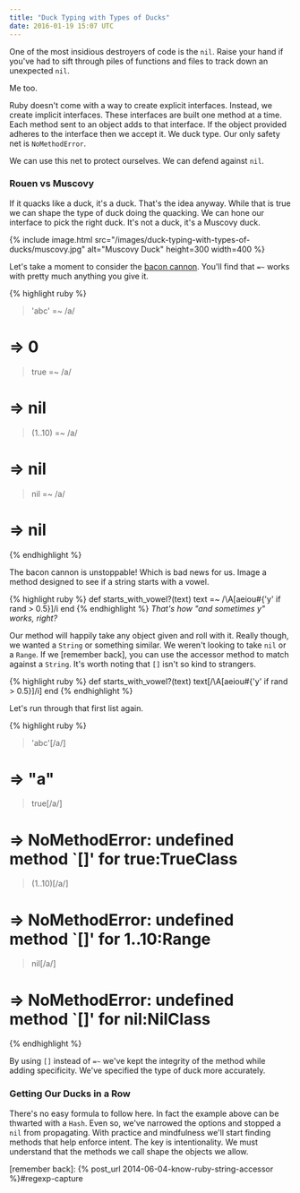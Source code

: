 ```yaml
---
title: "Duck Typing with Types of Ducks"
date: 2016-01-19 15:07 UTC
---
```


One of the most insidious destroyers of code is the `nil`.
Raise your hand if you've had to sift through piles of functions and files to track down an unexpected `nil`.

Me too.

Ruby doesn't come with a way to create explicit interfaces.
Instead, we create implicit interfaces.
These interfaces are built one method at a time.
Each method sent to an object adds to that interface.
If the object provided adheres to the interface then we accept it.
We duck type.
Our only safety net is `NoMethodError`.

We can use this net to protect ourselves.
We can defend against `nil`.

<!--more-->

### Rouen vs Muscovy

If it quacks like a duck, it's a duck.
That's the idea anyway.
While that is true we can shape the type of duck doing the quacking.
We can hone our interface to pick the right duck.
It's not a duck, it's a Muscovy duck.

{% include image.html src="/images/duck-typing-with-types-of-ducks/muscovy.jpg" alt="Muscovy Duck" height=300 width=400 %}

Let's take a moment to consider the [bacon cannon][].
You'll find that `=~` works with pretty much anything you give it.

{% highlight ruby %}
> 'abc' =~ /a/
# => 0

> true =~ /a/
# => nil

> (1..10) =~ /a/
# => nil

> nil =~ /a/
# => nil
{% endhighlight %}

The bacon cannon is unstoppable!
Which is bad news for us.
Image a method designed to see if a string starts with a vowel.

{% highlight ruby %}
def starts_with_vowel?(text)
  text =~ /\A[aeiou#{'y' if rand > 0.5}]/i
end
{% endhighlight %}
*That's how "and sometimes y" works, right?*

Our method will happily take any object given and roll with it.
Really though, we wanted a `String` or something similar.
We weren't looking to take `nil` or a `Range`.
If we [remember back], you can use the accessor method to match against a `String`.
It's worth noting that `[]` isn't so kind to strangers.

{% highlight ruby %}
def starts_with_vowel?(text)
  text[/\A[aeiou#{'y' if rand > 0.5}]/i]
end
{% endhighlight %}

Let's run through that first list again.

{% highlight ruby %}
> 'abc'[/a/]
# => "a"

> true[/a/]
# => NoMethodError: undefined method `[]' for true:TrueClass

> (1..10)[/a/]
# => NoMethodError: undefined method `[]' for 1..10:Range

> nil[/a/]
# => NoMethodError: undefined method `[]' for nil:NilClass
{% endhighlight %}

By using `[]` instead of `=~` we've kept the integrity of the method while adding specificity.
We've specified the type of duck more accurately.

### Getting Our Ducks in a Row

There's no easy formula to follow here.
In fact the example above can be thwarted with a `Hash`.
Even so, we've narrowed the options and stopped a `nil` from propagating.
With practice and mindfulness we'll start finding methods that help enforce intent.
The key is intentionality.
We must understand that the methods we call shape the objects we allow.

[bacon cannon]: https://twitter.com/j3/status/481513178266734592
[remember back]: {% post_url 2014-06-04-know-ruby-string-accessor %}#regexp-capture
